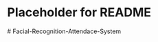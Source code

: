 # Placeholder for README 
#   F a c i a l - R e c o g n i t i o n - A t t e n d a c e - S y s t e m  
 
